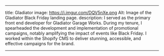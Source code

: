 ---

title: Gladiator
image: https://i.imgur.com/DQV5nXe.png
Alt: Image of the Gladiator Black Friday landing page.
description:  I served as the primary front end developer for Gladiator Garage Works. During my tenure, I spearheaded the development and implementation of promotional campaigns, notably amplifying the impact of events like Black Friday. I worked within the Shopify CMS to deliver stunning, accessible, and effective campaigns for the brand.

---